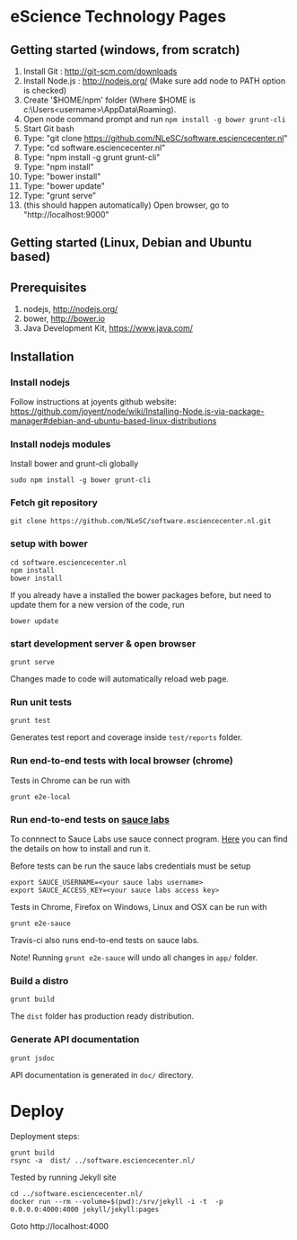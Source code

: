 eScience Technology Pages
=========================

Getting started (windows, from scratch)
---------------------------------------

1. Install Git : 	http://git-scm.com/downloads
2. Install Node.js : 	http://nodejs.org/ (Make sure add node to PATH option is checked)
  1. Create '$HOME/npm' folder (Where $HOME is c:\Users\<username>\AppData\Roaming).
  2. Open node command prompt and run `npm install -g bower grunt-cli`
3. Start Git bash
4. Type: "git clone https://github.com/NLeSC/software.esciencecenter.nl"
5. Type: "cd software.esciencecenter.nl"
6. Type: "npm install -g grunt grunt-cli"
7. Type: "npm install"
8. Type: "bower install"
9. Type: "bower update"
10. Type: "grunt serve"
11. (this should happen automatically) Open browser, go to "http://localhost:9000"

Getting started (Linux, Debian and Ubuntu based)
-------------------------------------------------

Prerequisites
------------

1. nodejs, http://nodejs.org/
2. bower, http://bower.io
3. Java Development Kit, https://www.java.com/

Installation
------------

### Install nodejs

Follow instructions at joyents github website:
https://github.com/joyent/node/wiki/Installing-Node.js-via-package-manager#debian-and-ubuntu-based-linux-distributions

### Install nodejs modules
Install bower and grunt-cli globally
```
sudo npm install -g bower grunt-cli
```

### Fetch git repository
```
git clone https://github.com/NLeSC/software.esciencecenter.nl.git
```

### setup with bower
```
cd software.esciencecenter.nl
npm install
bower install
```
If you already have a installed the bower packages before, but need to update them for a new version of the code, run
```
bower update
```

### start development server & open browser
```
grunt serve
```
Changes made to code will automatically reload web page.

### Run unit tests

```
grunt test
```
Generates test report and coverage inside `test/reports` folder.

### Run end-to-end tests with local browser (chrome)

Tests in Chrome can be run with
```
grunt e2e-local
```

### Run end-to-end tests on [sauce labs](https://saucelabs.com/)

To connnect to Sauce Labs use sauce connect program. [Here](https://docs.saucelabs.com/reference/sauce-connect/) you can find the details on how to install and run it.

Before tests can be run the sauce labs credentials must be setup

```
export SAUCE_USERNAME=<your sauce labs username>
export SAUCE_ACCESS_KEY=<your sauce labs access key>
```

Tests in Chrome, Firefox on Windows, Linux and OSX can be run with
```
grunt e2e-sauce
```

Travis-ci also runs end-to-end tests on sauce labs.

Note! Running `grunt e2e-sauce` will undo all changes in `app/` folder.

### Build a distro

```
grunt build
```
The `dist` folder has production ready distribution.

### Generate API documentation

```
grunt jsdoc
```

API documentation is generated in `doc/` directory.

# Deploy

Deployment steps:
```
grunt build
rsync -a  dist/ ../software.esciencecenter.nl/
```

Tested by running Jekyll site
```
cd ../software.esciencecenter.nl/
docker run --rm --volume=$(pwd):/srv/jekyll -i -t  -p 0.0.0.0:4000:4000 jekyll/jekyll:pages
```
Goto http://localhost:4000
